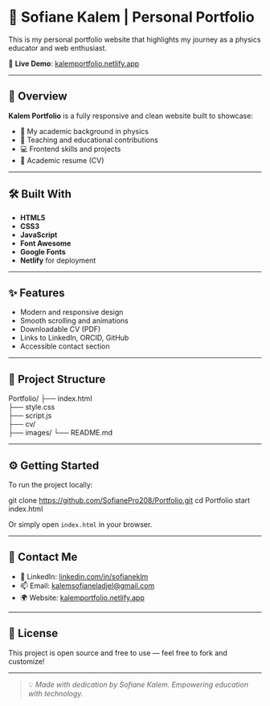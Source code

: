 
# 🌟 Sofiane Kalem | Personal Portfolio

This is my personal portfolio website that highlights my journey as a physics educator and web enthusiast.

🚀 **Live Demo**: [kalemportfolio.netlify.app](https://kalemportfolio.netlify.app)

---

## 📌 Overview

**Kalem Portfolio** is a fully responsive and clean website built to showcase:

- 🧠 My academic background in physics
- 🧪 Teaching and educational contributions
- 💻 Frontend skills and projects
- 📄 Academic resume (CV)

---

## 🛠 Built With

- **HTML5**
- **CSS3**
- **JavaScript**
- **Font Awesome**
- **Google Fonts**
- **Netlify** for deployment

---

## ✨ Features

- Modern and responsive design
- Smooth scrolling and animations
- Downloadable CV (PDF)
- Links to LinkedIn, ORCID, GitHub
- Accessible contact section

---

## 📁 Project Structure


Portfolio/
├── index.html          
├── style.css           
├── script.js           
├── cv/                
├── images/
└── README.md


---



## ⚙️ Getting Started

To run the project locally:


git clone https://github.com/SofianePro208/Portfolio.git
cd Portfolio
start index.html

Or simply open `index.html` in your browser.

---

## 🔗 Contact Me

- 💼 LinkedIn: [linkedin.com/in/sofianeklm](https://linkedin.com/in/sofianeklm)
- 📫 Email: kalemsofianeladjel@gmail.com
- 🌍 Website: [kalemportfolio.netlify.app](https://kalemportfolio.netlify.app)

---

## 📌 License

This project is open source and free to use — feel free to fork and customize!

---

> 💡 *Made with dedication by Sofiane Kalem. Empowering education with technology.*
